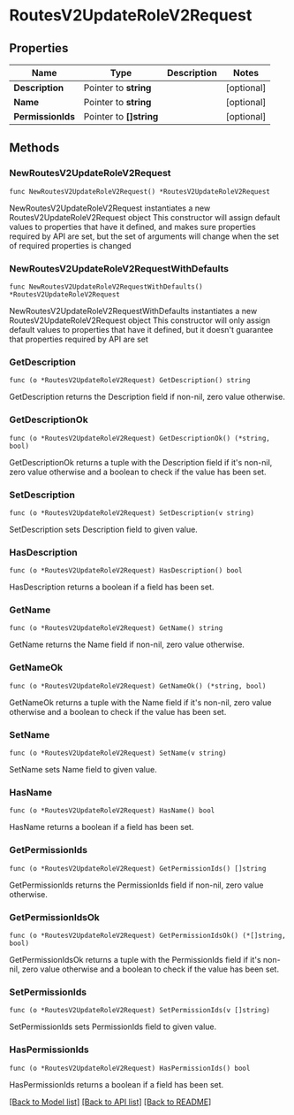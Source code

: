 # RoutesV2UpdateRoleV2Request

## Properties

Name | Type | Description | Notes
------------ | ------------- | ------------- | -------------
**Description** | Pointer to **string** |  | [optional] 
**Name** | Pointer to **string** |  | [optional] 
**PermissionIds** | Pointer to **[]string** |  | [optional] 

## Methods

### NewRoutesV2UpdateRoleV2Request

`func NewRoutesV2UpdateRoleV2Request() *RoutesV2UpdateRoleV2Request`

NewRoutesV2UpdateRoleV2Request instantiates a new RoutesV2UpdateRoleV2Request object
This constructor will assign default values to properties that have it defined,
and makes sure properties required by API are set, but the set of arguments
will change when the set of required properties is changed

### NewRoutesV2UpdateRoleV2RequestWithDefaults

`func NewRoutesV2UpdateRoleV2RequestWithDefaults() *RoutesV2UpdateRoleV2Request`

NewRoutesV2UpdateRoleV2RequestWithDefaults instantiates a new RoutesV2UpdateRoleV2Request object
This constructor will only assign default values to properties that have it defined,
but it doesn't guarantee that properties required by API are set

### GetDescription

`func (o *RoutesV2UpdateRoleV2Request) GetDescription() string`

GetDescription returns the Description field if non-nil, zero value otherwise.

### GetDescriptionOk

`func (o *RoutesV2UpdateRoleV2Request) GetDescriptionOk() (*string, bool)`

GetDescriptionOk returns a tuple with the Description field if it's non-nil, zero value otherwise
and a boolean to check if the value has been set.

### SetDescription

`func (o *RoutesV2UpdateRoleV2Request) SetDescription(v string)`

SetDescription sets Description field to given value.

### HasDescription

`func (o *RoutesV2UpdateRoleV2Request) HasDescription() bool`

HasDescription returns a boolean if a field has been set.

### GetName

`func (o *RoutesV2UpdateRoleV2Request) GetName() string`

GetName returns the Name field if non-nil, zero value otherwise.

### GetNameOk

`func (o *RoutesV2UpdateRoleV2Request) GetNameOk() (*string, bool)`

GetNameOk returns a tuple with the Name field if it's non-nil, zero value otherwise
and a boolean to check if the value has been set.

### SetName

`func (o *RoutesV2UpdateRoleV2Request) SetName(v string)`

SetName sets Name field to given value.

### HasName

`func (o *RoutesV2UpdateRoleV2Request) HasName() bool`

HasName returns a boolean if a field has been set.

### GetPermissionIds

`func (o *RoutesV2UpdateRoleV2Request) GetPermissionIds() []string`

GetPermissionIds returns the PermissionIds field if non-nil, zero value otherwise.

### GetPermissionIdsOk

`func (o *RoutesV2UpdateRoleV2Request) GetPermissionIdsOk() (*[]string, bool)`

GetPermissionIdsOk returns a tuple with the PermissionIds field if it's non-nil, zero value otherwise
and a boolean to check if the value has been set.

### SetPermissionIds

`func (o *RoutesV2UpdateRoleV2Request) SetPermissionIds(v []string)`

SetPermissionIds sets PermissionIds field to given value.

### HasPermissionIds

`func (o *RoutesV2UpdateRoleV2Request) HasPermissionIds() bool`

HasPermissionIds returns a boolean if a field has been set.


[[Back to Model list]](../README.md#documentation-for-models) [[Back to API list]](../README.md#documentation-for-api-endpoints) [[Back to README]](../README.md)


